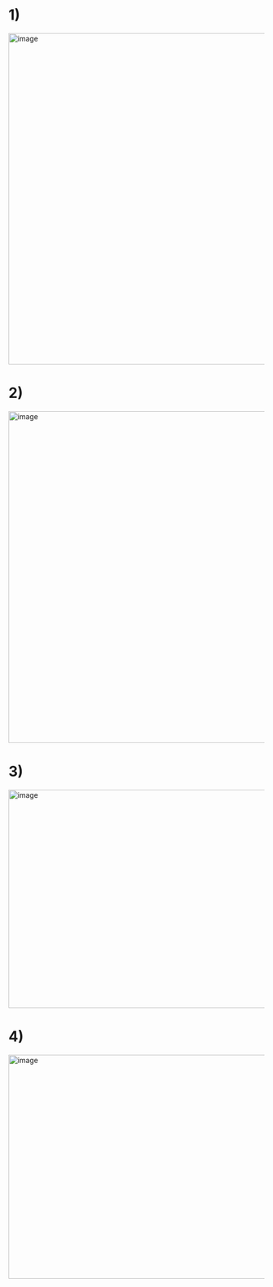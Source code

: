 # 1)
<img width="1225" height="651" alt="image" src="https://github.com/user-attachments/assets/b5f67a51-9ea0-4c53-83fe-e1f51c3bd7ae" />

# 2)
   <img width="1280" height="652" alt="image" src="https://github.com/user-attachments/assets/6db52339-19d3-41b6-834d-910de000c21f" />

# 3)
   <img width="1184" height="429" alt="image" src="https://github.com/user-attachments/assets/6f86aa41-a33c-438d-8e88-721d1371eb32" />

# 4)
<img width="1151" height="440" alt="image" src="https://github.com/user-attachments/assets/df5f3832-1605-4d7a-a743-b31199da822c" />

